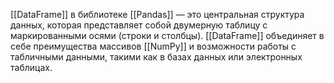 [[DataFrame]] в библиотеке [[Pandas]] — это центральная структура данных, которая представляет собой двумерную таблицу с маркированными осями (строки и столбцы). [[DataFrame]] объединяет в себе преимущества массивов [[NumPy]] и возможности работы с табличными данными, такими как в базах данных или электронных таблицах.
